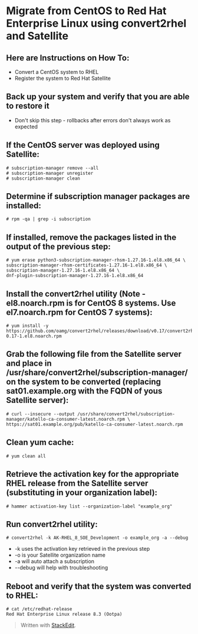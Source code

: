 # Migrate from CentOS to Red Hat Enterprise Linux using convert2rhel and Satellite

  

## Here are Instructions on How To:

- Convert a CentOS system to RHEL 
- Register the system to Red Hat Satellite

## Back up your system and verify that you are able to restore it
- Don't skip this step - rollbacks after errors don't always work as expected
## If the CentOS server was deployed using Satellite:
```
# subscription-manager remove --all
# subscription-manager unregister
# subscription-manager clean
```
## Determine if subscription manager packages are installed:
```
# rpm -qa | grep -i subscription
```
## If installed, remove the packages listed in the output of the previous step:
```
# yum erase python3-subscription-manager-rhsm-1.27.16-1.el8.x86_64 \
subscription-manager-rhsm-certificates-1.27.16-1.el8.x86_64 \
subscription-manager-1.27.16-1.el8.x86_64 \
dnf-plugin-subscription-manager-1.27.16-1.el8.x86_64
```
## Install the convert2rhel utility (Note - el8.noarch.rpm is for CentOS 8 systems. Use el7.noarch.rpm for CentOS 7 systems):
```
# yum install -y https://github.com/oamg/convert2rhel/releases/download/v0.17/convert2rhel-0.17-1.el8.noarch.rpm
```
## Grab the following file from the Satellite server and place in /usr/share/convert2rhel/subscription-manager/ on the system to be converted (replacing sat01.example.org with the FQDN of yous Satellite server):
```
# curl --insecure --output /usr/share/convert2rhel/subscription-manager/katello-ca-consumer-latest.noarch.rpm \
https://sat01.example.org/pub/katello-ca-consumer-latest.noarch.rpm
```
## Clean yum cache:
```
# yum clean all
```
## Retrieve the activation key for the appropriate RHEL release from the Satellite server (substituting in your organization label):
```
# hammer activation-key list --organization-label "example_org"
```
## Run convert2rhel utility:
```
# convert2rhel -k AK-RHEL_8_SOE_Development -o example_org -a --debug
```
-   -k uses the activation key retrieved in the previous step
-   -o is your Satellite organization name
-   -a will auto attach a subscription
-   --debug will help with troubleshooting
## Reboot and verify that the system was converted to RHEL:
```
# cat /etc/redhat-release 
Red Hat Enterprise Linux release 8.3 (Ootpa)
```

> Written with [StackEdit](https://stackedit.io/).
<!--stackedit_data:
eyJoaXN0b3J5IjpbMTk0ODA1NDE4OV19
-->